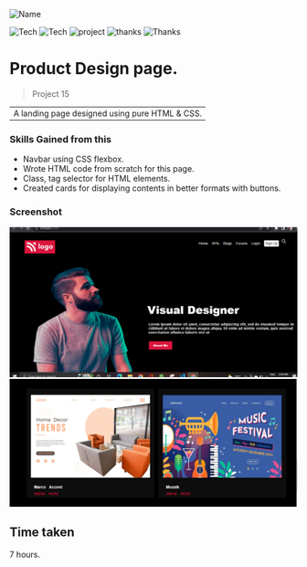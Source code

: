 ![Name](https://img.shields.io/badge/Name-Vikas%20kumar%20Taliyan-brightgreen)

![Tech](https://img.shields.io/badge/Tech-CSS-yellowgreen)
![Tech](https://img.shields.io/badge/LCO-Iwritecode-orange)
![project](https://img.shields.io/badge/project-product%20page-yellow)
![thanks](https://img.shields.io/badge/Thanks-Hitesh%20Choudhary-red)
![Thanks](https://img.shields.io/badge/Thanks-Inueron-blue)

# Product Design page.

> Project 15

<table>
<tr>
<td>
  A landing page designed using pure HTML & CSS.
</td>
</tr>
</table>

### Skills Gained from this

- Navbar using CSS flexbox.
- Wrote HTML code from scratch for this page.
- Class, tag selector for HTML elements.
- Created cards for displaying contents in better formats with buttons.

### Screenshot

![saas](./screenshot/product%20design.PNG)
![saas](./screenshot/product%20d1.PNG)

## Time taken
7 hours.
